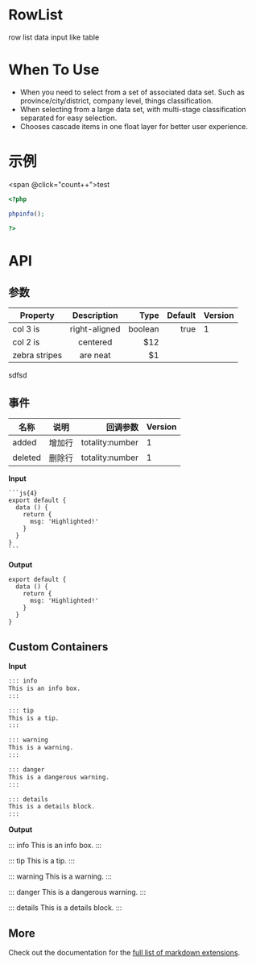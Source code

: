 # RowList

row list data input like table

# When To Use

- When you need to select from a set of associated data set. Such as province/city/district, company level, things classification.
- When selecting from a large data set, with multi-stage classification separated for easy selection.
- Chooses cascade items in one float layer for better user experience.

# 示例

<script setup>
import { ref } from 'vue';
import { ImsFormTable,ImsJsonViewer } from "ims-ui";

console.info('ImsFormTable =>',ImsFormTable);


const count = ref(0);

const dataSource = ref([]);

const initial = {
    id: "",
    name: "",
    age: false,
    address: '',
    status:true,
  };

const columns = [
          // {
          //   title: '序号',
          //   dataIndex: 'index',
          //   key: 'index',
          //   align:'center',
          //   width:80,
          //   component:{
          //     name:'',
          //   },
          // },
          {
            title: '列头',
            dataIndex: 'name',
            key: 'name',
            align:'center',
            component:{
              name:'ASelect',
              field: "titleId",
              events:{
                change:['value','selectedOptions','$event'],
              },
            
              props:{
                placeholder:'请选择列头',
                allowClear:true,
                model:'value',
                // style:{
                //   width:'120px',
                // },
                showSearch:true,
                options:[
                  {
                    value: '1',
                    label: 'Jack',
                  },
                  {
                    value: '2',
                    label: '3333',
                  },
                ]
              }
            }
          },
          // 
          {
            title: '状态',
            dataIndex: 'status',
            key: 'status',
            align:'center',
            component:{
              name:'ASwitch',
              model:'checked',
              props:{
                step:10,
                model:'checked',
                placeholder:'输入年龄',
              }
            }
          },
          {
            title: '显示',
            dataIndex: 'age',
            key: 'age',
            align:'center',
            component:{
              name:'ACheckbox',
              model:'checked',
              props:{
                step:10,
                model:'checked',
                placeholder:'输入年龄',
              }
            }
          },
          {
            title: '住址',
            dataIndex: 'address',
            key: 'address',
            align:'center',
            component:{
              name:'AInput',
              props:{
                model:'value',
                placeholder:'请选择类型',
                allowClear:true,
                
              }
            }
          }
         
        ];

const onAdded = (totality) => {
  console.info('onAdded => totality',totality);
}

const onDeleted = (totality) => {
  console.info('onDeleted => totality',totality);
}



</script>

<ImsFormTable :initial="initial" :columns="columns"></ImsFormTable>

<!-- <ims-form-table

:initial="initial"
size="middle"

@deleted="onDeleted"
@added="onAdded"
:columns="columns"
v-model:value="dataSource"

:hab="false"

> </ims-form-table> -->

<span @click="count++">test</span>

```php
<?php

phpinfo();

?>

```

# API

## 参数

| Property      |  Description  |    Type | Default | Version |
| ------------- | :-----------: | ------: | ------: | ------- |
| col 3 is      | right-aligned | boolean |    true | 1       |
| col 2 is      |   centered    |     $12 |         |         |
| zebra stripes |   are neat    |      $1 |         |         |

sdfsd

## 事件

| 名称    |  说明  |        回调参数 | Version |
| ------- | :----: | --------------: | ------- |
| added   | 增加行 | totality:number | 1       |
| deleted | 删除行 | totality:number | 1       |

**Input**

````
```js{4}
export default {
  data () {
    return {
      msg: 'Highlighted!'
    }
  }
}
```
````

**Output**

```js{4}
export default {
  data () {
    return {
      msg: 'Highlighted!'
    }
  }
}
```

## Custom Containers

**Input**

```md
::: info
This is an info box.
:::

::: tip
This is a tip.
:::

::: warning
This is a warning.
:::

::: danger
This is a dangerous warning.
:::

::: details
This is a details block.
:::
```

**Output**

::: info
This is an info box.
:::

::: tip
This is a tip.
:::

::: warning
This is a warning.
:::

::: danger
This is a dangerous warning.
:::

::: details
This is a details block.
:::

## More

Check out the documentation for the [full list of markdown extensions](https://vitepress.dev/guide/markdown).
